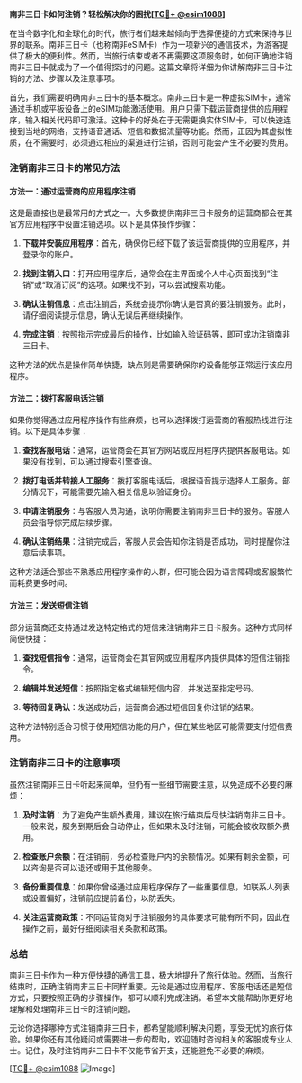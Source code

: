 **南非三日卡如何注销？轻松解决你的困扰[[TG💪+ @esim1088](https://t.me/s/esim1088)]**

在当今数字化和全球化的时代，旅行者们越来越倾向于选择便捷的方式来保持与世界的联系。南非三日卡（也称南非eSIM卡）作为一项新兴的通信技术，为游客提供了极大的便利性。然而，当旅行结束或者不再需要这项服务时，如何正确地注销南非三日卡就成为了一个值得探讨的问题。这篇文章将详细为你讲解南非三日卡注销的方法、步骤以及注意事项。

首先，我们需要明确南非三日卡的基本概念。南非三日卡是一种虚拟SIM卡，通常通过手机或平板设备上的eSIM功能激活使用。用户只需下载运营商提供的应用程序，输入相关代码即可激活。这种卡的好处在于无需更换实体SIM卡，可以快速连接到当地的网络，支持语音通话、短信和数据流量等功能。然而，正因为其虚拟性质，在不需要时，必须通过相应的渠道进行注销，否则可能会产生不必要的费用。

### 注销南非三日卡的常见方法

#### 方法一：通过运营商的应用程序注销
这是最直接也是最常用的方式之一。大多数提供南非三日卡服务的运营商都会在其官方应用程序中设置注销选项。以下是具体操作步骤：

1. **下载并安装应用程序**：首先，确保你已经下载了该运营商提供的应用程序，并登录你的账户。
   
2. **找到注销入口**：打开应用程序后，通常会在主界面或个人中心页面找到“注销”或“取消订阅”的选项。如果找不到，可以尝试搜索功能。

3. **确认注销信息**：点击注销后，系统会提示你确认是否真的要注销服务。此时，请仔细阅读提示信息，确认无误后再继续操作。

4. **完成注销**：按照指示完成最后的操作，比如输入验证码等，即可成功注销南非三日卡。

这种方法的优点是操作简单快捷，缺点则是需要确保你的设备能够正常运行该应用程序。

#### 方法二：拨打客服电话注销
如果你觉得通过应用程序操作有些麻烦，也可以选择拨打运营商的客服热线进行注销。以下是具体步骤：

1. **查找客服电话**：通常，运营商会在其官方网站或应用程序内提供客服电话。如果没有找到，可以通过搜索引擎查询。

2. **拨打电话并转接人工服务**：拨打客服电话后，根据语音提示选择人工服务。部分情况下，可能需要先输入相关信息以验证身份。

3. **申请注销服务**：与客服人员沟通，说明你需要注销南非三日卡的服务。客服人员会指导你完成后续步骤。

4. **确认注销结果**：注销完成后，客服人员会告知你注销是否成功，同时提醒你注意后续事项。

这种方法适合那些不熟悉应用程序操作的人群，但可能会因为语言障碍或客服繁忙而耗费更多时间。

#### 方法三：发送短信注销
部分运营商还支持通过发送特定格式的短信来注销南非三日卡服务。这种方式同样简便快捷：

1. **查找短信指令**：通常，运营商会在其官网或应用程序内提供具体的短信注销指令。

2. **编辑并发送短信**：按照指定格式编辑短信内容，并发送至指定号码。

3. **等待回复确认**：发送成功后，运营商会通过短信回复你注销的结果。

这种方法特别适合习惯于使用短信功能的用户，但在某些地区可能需要支付短信费用。

### 注销南非三日卡的注意事项

虽然注销南非三日卡听起来简单，但仍有一些细节需要注意，以免造成不必要的麻烦：

1. **及时注销**：为了避免产生额外费用，建议在旅行结束后尽快注销南非三日卡。一般来说，服务到期后会自动停止，但如果未及时注销，可能会被收取额外费用。

2. **检查账户余额**：在注销前，务必检查账户内的余额情况。如果有剩余金额，可以咨询是否可以退还或用于其他服务。

3. **备份重要信息**：如果你曾经通过应用程序保存了一些重要信息，如联系人列表或设置偏好，注销前应提前备份，以防丢失。

4. **关注运营商政策**：不同运营商对于注销服务的具体要求可能有所不同，因此在操作之前，最好仔细阅读相关条款和政策。

### 总结

南非三日卡作为一种方便快捷的通信工具，极大地提升了旅行体验。然而，当旅行结束时，正确注销南非三日卡同样重要。无论是通过应用程序、客服电话还是短信方式，只要按照正确的步骤操作，都可以顺利完成注销。希望本文能帮助你更好地理解和处理南非三日卡的注销问题。

无论你选择哪种方式注销南非三日卡，都希望能顺利解决问题，享受无忧的旅行体验。如果你还有其他疑问或需要进一步的帮助，欢迎随时咨询相关的客服或专业人士。记住，及时注销南非三日卡不仅能节省开支，还能避免不必要的麻烦。

[[TG💪+ @esim1088](https://t.me/s/esim1088) ![Image](https://i.postimg.cc/4NQfJmqS/Snipaste-2025-05-13-00-14-12.png)]